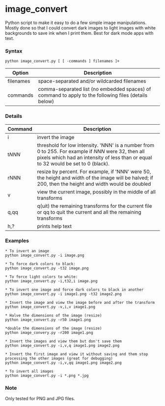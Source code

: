 # image_convert

Python script to make it easy to do a few simple image manipulations.  Mostly done so that I could convert dark images to light images with white backgrounds to save ink when I print them.  Best for dark mode apps with text.



### Syntax

```
python image_convert.py [ [ -commands ] filenames ]+
```

| Option    | Description                                                  |
| --------- | ------------------------------------------------------------ |
| filenames | space-separated and/or wildcarded filenames                  |
| commands  | comma-separated list (no embedded spaces) of command to apply to the following files (details below) |


 		

### Details

| Command | Description                                                  |
| ------- | ------------------------------------------------------------ |
| i       | invert the image                                             |
| t*NNN*  | threshold for low intensity.  'NNN' is a number from 0 to 255. For example if *NNN* were 32, then all pixels which had an intensity of less than or equal to 32 would be set to 0 (black). |
| rNNN    | resize by percent. For example, if 'NNN' were 50, the height and width of the image will be halved; if 200, then the height and width would be doubled |
| v       | view the current image, possibly in the middle of all transforms |
| q,qq    | q(uit) the remaining transforms for the current file or qq to quit the current and all the remaining transforms |
| h,?     | prints help text                                             |



### Examples

    * To invert an image
    python image_convert.py -i image.png
    
    * To force dark colors to black:
    python image_convert.py -t32 image.png
    
    * To force light colors to white:
    python image_convert.py -i,t32,i image.png
    
    * To invert one image and force dark colors to black in another
    python image_convert.py -i image1.png -t32 image2.png
    
    * Invert the image and view the image before and after the transform
    python image_convert.py -v,i,v image1.png
    
    * Halve the dimensions of the image (resize)
    python image_convert.py -r50 image1.png
    
    *double the dimensions of the image (resize)
    python image_convery.py -r200 image1.png
    
    * Invert the images and view them but don't save them
    python image_convert.py -i,v,q image1.png image2.png
    
    * Invert the first image and view it without saving and them stop processing the other images (great for debugging)
    python image_convert.py -i,v,qq image1.png image2.png
    
    * To invert all images
    python image_convert.py -i *.png *.jpg

### Note

Only tested for PNG and JPG files.
